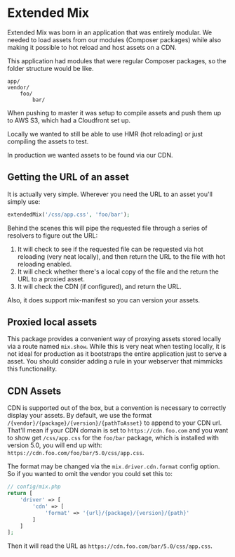 # Extended Mix

Extended Mix was born in an application that was entirely modular. We needed to load assets from our modules (Composer 
packages) while also making it possible to hot reload and host assets on a CDN.

This application had modules that were regular Composer packages, so the folder structure would be like.
```
app/
vendor/
    foo/
        bar/
```

When pushing to master it was setup to compile assets and push them up to AWS S3, which had a Cloudfront set up.

Locally we wanted to still be able to use HMR (hot reloading) or just compiling the assets to test. 

In production we wanted assets to be found via our CDN.

## Getting the URL of an asset

It is actually very simple. Wherever you need the URL to an asset you'll simply use:

```php
extendedMix('/css/app.css', 'foo/bar');
```

Behind the scenes this will pipe the requested file through a series of resolvers to figure out the URL:

1. It will check to see if the requested file can be requested via hot reloading (very neat locally), and then return 
the URL to the file with hot reloading enabled.
1. It will check whether there's a local copy of the file and the return the URL to a proxied asset.
1. It will check the CDN (if configured), and return the URL.

Also, it does support mix-manifest so you can version your assets.

## Proxied local assets

This package provides a convenient way of proxying assets stored locally via a route named `mix.show`. While this is 
very neat when testing locally, it is not ideal for production as it bootstraps the entire application just to serve a 
asset. You should consider adding a rule in your webserver that mimmicks this functionality.

## CDN Assets

CDN is supported out of the box, but a convention is necessary to correctly display your assets. By default, we use the
format `/{vendor}/{package}/{version}/{pathToAsset}` to append to your CDN url. That'll mean if your CDN domain is set 
to `https://cdn.foo.com` and you want to show get `/css/app.css` for the `foo/bar` package, which is installed with 
version 5.0, you will end up with: `https://cdn.foo.com/foo/bar/5.0/css/app.css`.

The format may be changed via the `mix.driver.cdn.format` config option. So if you wanted to omit the vendor you could set this 
to:

```php
// config/mix.php
return [
    'driver' => [
        'cdn' => [
            'format' => '{url}/{package}/{version}/{path}'
        ]
    ]   
];
``` 

Then it will read the URL as `https://cdn.foo.com/bar/5.0/css/app.css`.